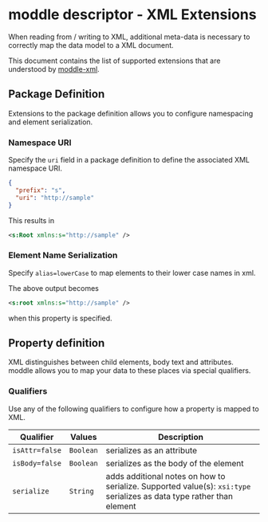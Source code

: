# moddle descriptor - XML Extensions

When reading from / writing to XML, additional meta-data is necessary to correctly map the data model to a XML document.

This document contains the list of supported extensions that are understood by [moddle-xml](https://github.com/bpmn-io/moddle-xml).


## Package Definition

Extensions to the package definition allows you to configure namespacing and element serialization.


### Namespace URI

Specify the `uri` field in a package definition to define the associated XML namespace URI.

```json
{
  "prefix": "s",
  "uri": "http://sample"
}
```

This results in

```xml
<s:Root xmlns:s="http://sample" />
```

### Element Name Serialization

Specify `alias=lowerCase` to map elements to their lower case names in xml.

The above output becomes

```xml
<s:root xmlns:s="http://sample" />
```

when this property is specified.


## Property definition

XML distinguishes between child elements, body text and attributes. moddle allows you to map your data to these places via special qualifiers.


### Qualifiers

Use any of the following qualifiers to configure how a property is mapped to XML.

| Qualifier | Values | Description |
| ------------- | ------------- | ----- |
| `isAttr=false` | `Boolean` | serializes as an attribute |
| `isBody=false` | `Boolean` | serializes as the body of the element |
| `serialize` | `String` | adds additional notes on how to serialize. Supported value(s): `xsi:type` serializes as data type rather than element |
